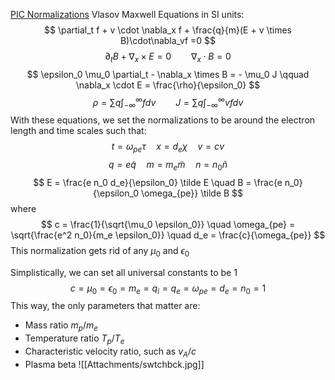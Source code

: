[PIC Normalizations](https://gkeyll.readthedocs.io/en/latest/dev/vlasov-normalizations.html)
Vlasov Maxwell Equations in SI units:
$$
\partial_t f + v \cdot \nabla_x f + \frac{q}{m}(E + v \times B)\cdot\nabla_vf =0
$$$$
\partial_t B + \nabla_x \times E = 0 \qquad \nabla_x \cdot B = 0
$$
$$
\epsilon_0 \mu_0 \partial_t - \nabla_x \times B = - \mu_0 J \qquad \nabla_x \cdot E = \frac{\rho}{\epsilon_0}
$$
$$
\rho = \sum q \int_{-\infty}^\infty f dv \qquad J = \sum q \int_{-\infty}^{\infty} vfdv
$$
With these equations, we set the normalizations to be around the electron length and time scales such that:
$$
t = \omega_{pe} \tau \quad x = d_e \chi \quad v = c \nu
$$
$$
q = e \tilde q \quad m = m_e \tilde m \quad n = n_0 \tilde n 
$$
$$
 E = \frac{e n_0 d_e}{\epsilon_0} \tilde E \quad B = \frac{e n_0}{\epsilon_0 \omega_{pe}} \tilde B 
$$
where 
$$
c = \frac{1}{\sqrt{\mu_0 \epsilon_0}} \quad \omega_{pe} = \sqrt{\frac{e^2 n_0}{m_e \epsilon_0}} \quad d_e = \frac{c}{\omega_{pe}}
$$
This normalization gets rid of any $\mu_0$ and $\epsilon_0$

Simplistically, we can set all universal constants to be 1
$$
c = \mu_0=\epsilon_0= m_e = q_i = q_e = \omega_{pe} = d_e = n_0 = 1
$$
This way, the only parameters that matter are:
- Mass ratio $m_p/m_e$
- Temperature ratio $T_p/T_e$
- Characteristic velocity ratio, such as $v_A/c$
- Plasma beta ![[Attachments/swtchbck.jpg]]